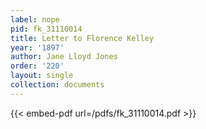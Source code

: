 ```yaml
---
label: nope
pid: fk_31110014
title: Letter to Florence Kelley
year: '1897'
author: Jane Lloyd Jones
order: '220'
layout: single
collection: documents
---
```



{{< embed-pdf url=/pdfs/fk_31110014.pdf >}}